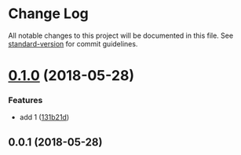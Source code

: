 # Change Log

All notable changes to this project will be documented in this file. See [standard-version](https://github.com/conventional-changelog/standard-version) for commit guidelines.

<a name="0.1.0"></a>
# [0.1.0](https://github.com/conechan/cone-test-1/compare/v0.0.1...v0.1.0) (2018-05-28)


### Features

* add 1 ([131b21d](https://github.com/conechan/cone-test-1/commit/131b21d))



<a name="0.0.1"></a>
## 0.0.1 (2018-05-28)
